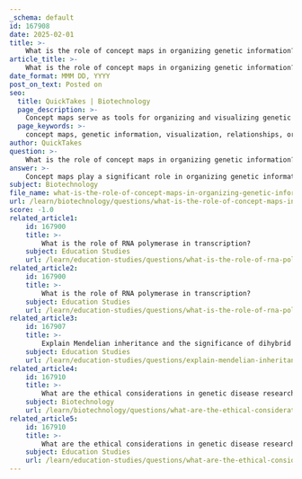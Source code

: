 ```yaml
---
_schema: default
id: 167908
date: 2025-02-01
title: >-
    What is the role of concept maps in organizing genetic information?
article_title: >-
    What is the role of concept maps in organizing genetic information?
date_format: MMM DD, YYYY
post_on_text: Posted on
seo:
  title: QuickTakes | Biotechnology
  page_description: >-
    Concept maps serve as tools for organizing and visualizing genetic information, highlighting relationships between concepts such as DNA, genes, and traits, while promoting active learning and collaboration among students.
  page_keywords: >-
    concept maps, genetic information, visualization, relationships, organizing information, active learning, integration of knowledge, collaborative learning, molecular genetics, genetic concepts
author: QuickTakes
question: >-
    What is the role of concept maps in organizing genetic information?
answer: >-
    Concept maps play a significant role in organizing genetic information by providing a visual representation of the relationships between various genetic concepts. Here are some key aspects of how concept maps contribute to understanding genetics:\n\n1. **Visualization of Relationships**: Concept maps help illustrate the connections between different genetic concepts, such as DNA, genes, proteins, and traits. This visualization aids in comprehending complex topics, particularly in molecular genetics, where understanding the interplay between these elements is crucial.\n\n2. **Organizing Information**: By structuring information hierarchically, concept maps allow learners to categorize and prioritize genetic concepts. For instance, one might create a concept map that distinguishes between types of nucleic acids (DNA and RNA), their functions, and their roles in gene expression and protein synthesis.\n\n3. **Facilitating Active Learning**: Engaging with concept maps encourages active participation in the learning process. Students can create their own maps, which fosters deeper understanding and retention of genetic information. This method also allows for self-assessment, as learners can identify areas where their understanding may be lacking.\n\n4. **Integration of Knowledge**: Concept maps can integrate knowledge from various areas of genetics, such as genetic variation, inheritance patterns, and genetic diseases. For example, a concept map could connect the concepts of mutations, phenotypes, and specific genetic disorders like cystic fibrosis or phenylketonuria (PKU), illustrating how genetic changes can lead to observable traits.\n\n5. **Support for Collaborative Learning**: Concept maps can be shared and discussed among peers, promoting collaborative learning. This interaction can lead to a richer understanding of genetic concepts as students explain their maps and explore different perspectives.\n\nIn summary, concept maps serve as a powerful tool for organizing and connecting genetic information, enhancing comprehension, and facilitating active engagement in the study of genetics. They are particularly useful in complex fields like molecular genetics, where understanding the relationships between various components is essential for grasping the broader concepts of genetic science.
subject: Biotechnology
file_name: what-is-the-role-of-concept-maps-in-organizing-genetic-information.md
url: /learn/biotechnology/questions/what-is-the-role-of-concept-maps-in-organizing-genetic-information
score: -1.0
related_article1:
    id: 167900
    title: >-
        What is the role of RNA polymerase in transcription?
    subject: Education Studies
    url: /learn/education-studies/questions/what-is-the-role-of-rna-polymerase-in-transcription
related_article2:
    id: 167900
    title: >-
        What is the role of RNA polymerase in transcription?
    subject: Education Studies
    url: /learn/education-studies/questions/what-is-the-role-of-rna-polymerase-in-transcription
related_article3:
    id: 167907
    title: >-
        Explain Mendelian inheritance and the significance of dihybrid crosses.
    subject: Education Studies
    url: /learn/education-studies/questions/explain-mendelian-inheritance-and-the-significance-of-dihybrid-crosses
related_article4:
    id: 167910
    title: >-
        What are the ethical considerations in genetic disease research?
    subject: Biotechnology
    url: /learn/biotechnology/questions/what-are-the-ethical-considerations-in-genetic-disease-research
related_article5:
    id: 167910
    title: >-
        What are the ethical considerations in genetic disease research?
    subject: Education Studies
    url: /learn/education-studies/questions/what-are-the-ethical-considerations-in-genetic-disease-research
---
```


&nbsp;